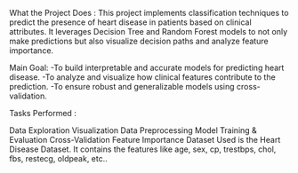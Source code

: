 What the Project Does : This project implements classification techniques to predict the presence of heart disease in patients based on clinical attributes. It leverages Decision Tree and Random Forest models to not only make predictions but also visualize decision paths and analyze feature importance.

Main Goal: -To build interpretable and accurate models for predicting heart disease. -To analyze and visualize how clinical features contribute to the prediction. -To ensure robust and generalizable models using cross-validation.

Tasks Performed :

Data Exploration
Visualization
Data Preprocessing
Model Training & Evaluation
Cross-Validation
Feature Importance
Dataset Used is the Heart Disease Dataset. It contains the features like age, sex, cp, trestbps, chol, fbs, restecg, oldpeak, etc..
